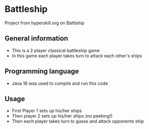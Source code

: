 # Battleship
Project from hyperskill.org on Battlship

## General information
- This is a 2 player classical battleship game
- In this game each player takes turn to attack each other's ships

## Programming language
- Java 16 was used to compile and run this code

## Usage
- First Player 1 sets up his/her ships
- Then player 2 sets up his/her ships (no peeking!)
- Then each player takes turn to guess and attack opponents ship

